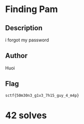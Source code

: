 # Finding Pam

## Description

i forgot my password

## Author

Huoi

## Flag

`sctf{50m30n3_g1v3_7h15_guy_4_m4p}`

# 42 solves
